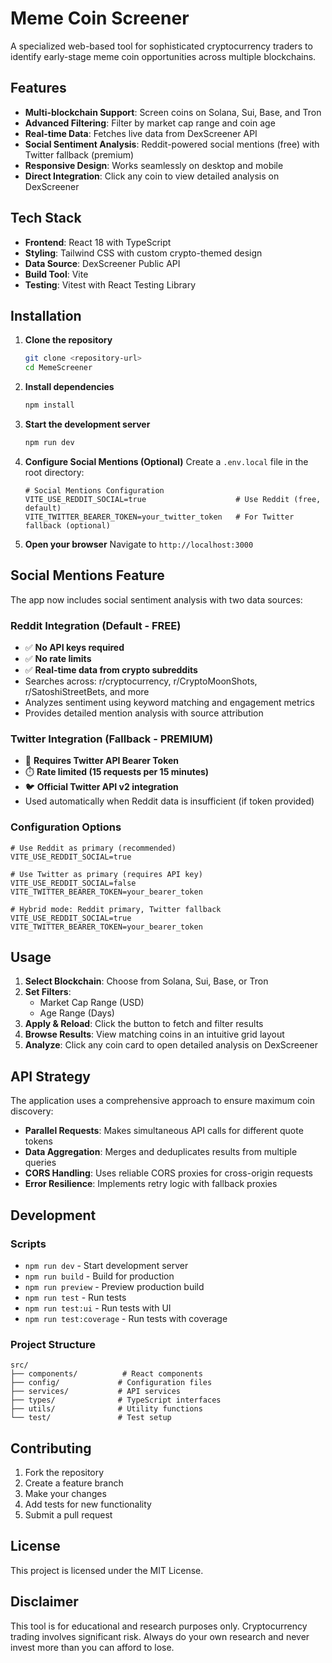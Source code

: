 # Meme Coin Screener

A specialized web-based tool for sophisticated cryptocurrency traders to identify early-stage meme coin opportunities across multiple blockchains.

## Features

- **Multi-blockchain Support**: Screen coins on Solana, Sui, Base, and Tron
- **Advanced Filtering**: Filter by market cap range and coin age
- **Real-time Data**: Fetches live data from DexScreener API
- **Social Sentiment Analysis**: Reddit-powered social mentions (free) with Twitter fallback (premium)
- **Responsive Design**: Works seamlessly on desktop and mobile
- **Direct Integration**: Click any coin to view detailed analysis on DexScreener

## Tech Stack

- **Frontend**: React 18 with TypeScript
- **Styling**: Tailwind CSS with custom crypto-themed design
- **Data Source**: DexScreener Public API
- **Build Tool**: Vite
- **Testing**: Vitest with React Testing Library

## Installation

1. **Clone the repository**
   ```bash
   git clone <repository-url>
   cd MemeScreener
   ```

2. **Install dependencies**
   ```bash
   npm install
   ```

3. **Start the development server**
   ```bash
   npm run dev
   ```

4. **Configure Social Mentions (Optional)**
   Create a `.env.local` file in the root directory:
   ```env
   # Social Mentions Configuration
   VITE_USE_REDDIT_SOCIAL=true                    # Use Reddit (free, default)
   VITE_TWITTER_BEARER_TOKEN=your_twitter_token   # For Twitter fallback (optional)
   ```

5. **Open your browser**
   Navigate to `http://localhost:3000`

## Social Mentions Feature

The app now includes social sentiment analysis with two data sources:

### Reddit Integration (Default - FREE)
- ✅ **No API keys required**
- ✅ **No rate limits**
- ✅ **Real-time data from crypto subreddits**
- Searches across: r/cryptocurrency, r/CryptoMoonShots, r/SatoshiStreetBets, and more
- Analyzes sentiment using keyword matching and engagement metrics
- Provides detailed mention analysis with source attribution

### Twitter Integration (Fallback - PREMIUM)
- 🔑 **Requires Twitter API Bearer Token**
- ⏱️ **Rate limited (15 requests per 15 minutes)**
- 🐦 **Official Twitter API v2 integration**
- Used automatically when Reddit data is insufficient (if token provided)

### Configuration Options
```env
# Use Reddit as primary (recommended)
VITE_USE_REDDIT_SOCIAL=true

# Use Twitter as primary (requires API key)
VITE_USE_REDDIT_SOCIAL=false
VITE_TWITTER_BEARER_TOKEN=your_bearer_token

# Hybrid mode: Reddit primary, Twitter fallback
VITE_USE_REDDIT_SOCIAL=true
VITE_TWITTER_BEARER_TOKEN=your_bearer_token
```

## Usage

1. **Select Blockchain**: Choose from Solana, Sui, Base, or Tron
2. **Set Filters**: 
   - Market Cap Range (USD)
   - Age Range (Days)
3. **Apply & Reload**: Click the button to fetch and filter results
4. **Browse Results**: View matching coins in an intuitive grid layout
5. **Analyze**: Click any coin card to open detailed analysis on DexScreener

## API Strategy

The application uses a comprehensive approach to ensure maximum coin discovery:

- **Parallel Requests**: Makes simultaneous API calls for different quote tokens
- **Data Aggregation**: Merges and deduplicates results from multiple queries
- **CORS Handling**: Uses reliable CORS proxies for cross-origin requests
- **Error Resilience**: Implements retry logic with fallback proxies

## Development

### Scripts

- `npm run dev` - Start development server
- `npm run build` - Build for production
- `npm run preview` - Preview production build
- `npm run test` - Run tests
- `npm run test:ui` - Run tests with UI
- `npm run test:coverage` - Run tests with coverage

### Project Structure

```
src/
├── components/          # React components
├── config/             # Configuration files
├── services/           # API services
├── types/              # TypeScript interfaces
├── utils/              # Utility functions
└── test/               # Test setup
```

## Contributing

1. Fork the repository
2. Create a feature branch
3. Make your changes
4. Add tests for new functionality
5. Submit a pull request

## License

This project is licensed under the MIT License.

## Disclaimer

This tool is for educational and research purposes only. Cryptocurrency trading involves significant risk. Always do your own research and never invest more than you can afford to lose. 